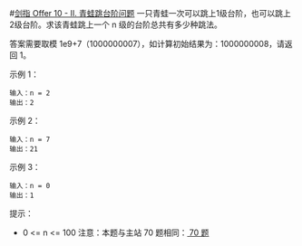 #[剑指 Offer 10 - II. 青蛙跳台阶问题](https://leetcode-cn.com/leetbook/read/illustrate-lcof/55auv7/)
一只青蛙一次可以跳上1级台阶，也可以跳上2级台阶。求该青蛙跳上一个 n 级的台阶总共有多少种跳法。

答案需要取模 1e9+7（1000000007），如计算初始结果为：1000000008，请返回 1。

示例 1：
```
输入：n = 2
输出：2
```
示例 2：
```
输入：n = 7
输出：21
```
示例 3：
```
输入：n = 0
输出：1
```
提示：
* 0 <= n <= 100
注意：本题与主站 70 题相同：[ 70 题](https://leetcode-cn.com/problems/climbing-stairs/)